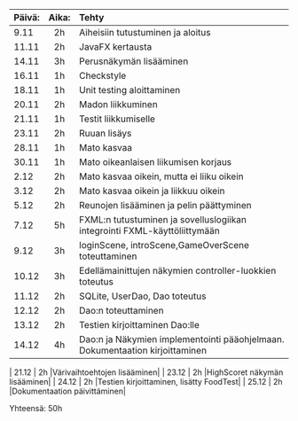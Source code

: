 | Päivä:  | Aika: |   Tehty           |
| :---    | :---: |    :---           |
|  9.11   |  2h   | Aiheisiin tutustuminen ja aloitus           |
| 11.11   |  2h   | JavaFX kertausta                   |
| 14.11   |  3h   | Perusnäkymän lisääminen                  |
| 16.11   |  1h   | Checkstyle                  |
| 18.11   |  1h   | Unit testing aloittaminen                  |
| 20.11   |  2h   | Madon liikkuminen        |
| 21.11   |  1h   | Testit liikkumiselle        |
| 23.11   |  2h   | Ruuan lisäys          |
| 28.11   |  1h   | Mato kasvaa                  |
| 30.11   |  1h   | Mato oikeanlaisen liikumisen korjaus                  |
|  2.12   |  2h   | Mato kasvaa oikein, mutta ei liiku oikein                  |
|  3.12   |  2h   | Mato kasvaa oikein ja liikkuu oikein                 |
|  5.12   |  2h   | Reunojen lisääminen ja pelin päättyminen                |
|  7.12   |  5h   | FXML:n tutustuminen ja sovelluslogiikan integrointi FXML-käyttöliittymään                |
|  9.12   |  3h   |loginScene, introScene,GameOverScene toteuttaminen|
|  10.12  |  3h   |Edellämainittujen näkymien controller-luokkien toteutus|
|  11.12  |  2h   |SQLite, UserDao, Dao toteutus|
|  12.12  |  2h   |Dao:n toteuttaminen |
|  13.12  |  2h   |Testien kirjoittaminen Dao:lle|
|  14.12  |  4h   |Dao:n ja Näkymien implementointi pääohjelmaan. Dokumentaation kirjoittaminen|

|  21.12  |  2h   |Värivaihtoehtojen lisääminen|
|  23.12  |  2h   |HighScoret näkymän lisääminen|
|  24.12  |  2h   |Testien kirjoittaminen, lisätty FoodTest|
|  25.12  |  2h   |Dokumentaation päivittäminen|

Yhteensä: 50h  




